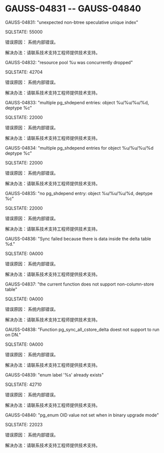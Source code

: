 # GAUSS-04831 -- GAUSS-04840<a name="ZH-CN_TOPIC_0302073176"></a>

GAUSS-04831: "unexpected non-btree speculative unique index"

SQLSTATE: 55000

错误原因： 系统内部错误。

解决办法：请联系技术支持工程师提供技术支持。

GAUSS-04832: "resource pool %u was concurrently dropped"

SQLSTATE: 42704

错误原因： 系统内部错误。

解决办法：请联系技术支持工程师提供技术支持。

GAUSS-04833: "multiple pg\_shdepend entries: object %u/%u/%u/%d, deptype %c"

SQLSTATE: 22000

错误原因： 系统内部错误。

解决办法：请联系技术支持工程师提供技术支持。

GAUSS-04834: "multiple pg\_shdepend entries for object %u/%u/%u/%d deptype %c"

SQLSTATE: 22000

错误原因： 系统内部错误。

解决办法：请联系技术支持工程师提供技术支持。

GAUSS-04835: "no pg\_shdepend entry: object %u/%u/%u/%d, deptype %c"

SQLSTATE: 22000

错误原因： 系统内部错误。

解决办法：请联系技术支持工程师提供技术支持。

GAUSS-04836: "Sync failed because there is data inside the delta table %d."

SQLSTATE: 0A000

错误原因： 系统内部错误。

解决办法：请联系技术支持工程师提供技术支持。

GAUSS-04837: "the current function does not support non-column-store table"

SQLSTATE: 0A000

错误原因： 系统内部错误。

解决办法：请联系技术支持工程师提供技术支持。

GAUSS-04838: "Function pg\_sync\_all\_cstore\_delta doest not support to run on DN."

SQLSTATE: 0A000

错误原因： 系统内部错误。

解决办法：请联系技术支持工程师提供技术支持。

GAUSS-04839: "enum label '%s' already exists"

SQLSTATE: 42710

错误原因： 系统内部错误。

解决办法：请联系技术支持工程师提供技术支持。

GAUSS-04840: "pg\_enum OID value not set when in binary upgrade mode"

SQLSTATE: 22023

错误原因： 系统内部错误。

解决办法：请联系技术支持工程师提供技术支持。

